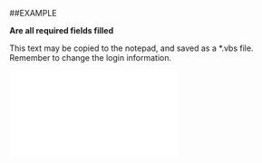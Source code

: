 

##EXAMPLE

**Are all required fields filled**

This text may be copied to the notepad, and saved as a *.vbs file. Remember to change the login information.

![](../../Examples/vbs/SOSentry.AreAllRequiredFieldsFilled.vbs.txt)





